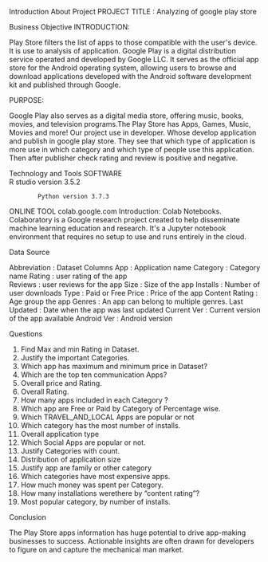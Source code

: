 Introduction About Project
  PROJECT TITLE : 
			Analyzing of google play store 

Business Objective
INTRODUCTION:

Play Store filters the list of apps to those compatible with the user's device. It is use to analysis of application.
Google Play is a digital distribution service operated and developed by Google LLC. It serves as the official app store for the Android operating system, allowing users to browse and download applications developed with the Android software development kit and published through Google.

PURPOSE:

Google Play also serves as a digital media store, offering music, books, movies, and television programs.The Play Store has Apps, Games, Music, Movies and more!
Our project use in developer. Whose develop application and publish in google play store. They see that which type of application is more use in which category and which type of people use this application. Then after publisher check rating and review is positive and negative. 

Technology and Tools
SOFTWARE  
		     R studio version 3.5.2

			Python version 3.7.3

ONLINE TOOL
		colab.google.com
	Introduction:
				Colab  Notebooks. Colaboratory is a Google research project created to help disseminate machine learning education and research. It's a Jupyter notebook environment that requires no setup to use and runs entirely in the cloud.




Data Source

Abbreviation : Dataset Columns
App :  Application name
Category :  Category name
Rating : user rating of the app  
Reviews : user reviews for the app
Size :  Size of the app 
Installs :  Number of user downloads
Type :  Paid or Free
Price :  Price of the app
Content Rating :  Age group the app
Genres :  An app can belong to multiple genres. 
Last Updated :  Date when the app was last updated
Current Ver :  Current version of the app available
Android Ver :  Android version




Questions
1.	Find Max and min Rating in Dataset. 
2.	Justify the important Categories.	 
3.	Which app has maximum and minimum price in Dataset? 
4.	Which are the top ten communication Apps?	 
5.	Overall price and Rating. 
6.	Overall Rating. 
7.	How many apps included in each Category ?
8.	Which app are Free or Paid by Category of Percentage wise.
9.	Which TRAVEL_AND_LOCAL Apps are popular or not
10.	 Which category has the most number of installs. 
11.	 Overall application type 
12.	 Which Social Apps are popular or not. 
13.	 Justify Categories with count. 
14.	 Distribution of application size
15.	 Justify app are family or other category 
16.	 Which categories have most expensive apps. 
17.	 How much money was spent per Category. 
18.	 How many installations werethere by “content rating”? 
19.	 Most popular category, by number of installs. 


Conclusion

The Play Store apps information has huge potential to drive app-making businesses to success.
Actionable insights are often drawn for developers to figure on and capture the mechanical man market. 

